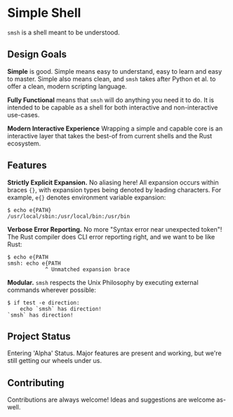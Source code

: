 # Simple Shell

`smsh` is a shell meant to be understood.

## Design Goals

__Simple__  is good. Simple means easy to understand, easy to learn and easy
to master.  Simple also means clean, and `smsh` takes after Python et al. to offer 
a clean, modern scripting language.

__Fully Functional__ means that `smsh` will do anything you need it to do.
It is intended to be capable as a shell for both interactive and 
non-interactive use-cases.

__Modern Interactive Experience__ Wrapping a simple and capable core is
an interactive layer that takes the best-of from current shells and
the Rust ecosystem.  

## Features

__Strictly Explicit Expansion.__  No aliasing here!  All expansion occurs
within braces `{}`, with expansion types being denoted by leading
characters.  For example, `e{}` denotes environment variable expansion:

```
$ echo e{PATH}
/usr/local/sbin:/usr/local/bin:/usr/bin
```

__Verbose Error Reporting.__ No more "Syntax error near unexpected token"!
The Rust compiler does CLI error reporting right, and we want to be like Rust:

```
$ echo e{PATH
smsh: echo e{PATH
            ^ Unmatched expansion brace
```

__Modular.__ `smsh` respects the Unix Philosophy by 
executing external commands wherever possible:  

```
$ if test -e direction:
    echo `smsh` has direction!
`smsh` has direction!
```


## Project Status

Entering 'Alpha' Status.  Major features are present and working, 
but we're still getting our wheels under us.


## Contributing

Contributions are always welcome!
Ideas and suggestions are welcome as-well.
